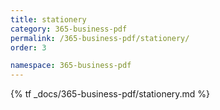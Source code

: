 ```yaml
---
title: stationery
category: 365-business-pdf
permalink: /365-business-pdf/stationery/
order: 3

namespace: 365-business-pdf
---
```


{% tf _docs/365-business-pdf/stationery.md %}